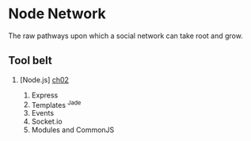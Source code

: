 # Node Network #

The raw pathways upon which a social network can take root and grow.

## Tool belt

1. [Node.js] [ch02]

    1. Express
    2. Templates <sup>Jade</sup>
    3. Events
    4. Socket.io
    5. Modules and CommonJS

  [ch02]: https://github.com/mariusbutuc/node-network/tree/v0.0.1